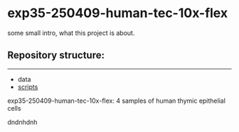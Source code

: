 # exp35-250409-human-tec-10x-flex

some small intro, what this project is about.

## Repository structure:
-----------------------
- data
- [scripts](/scripts)
  
exp35-250409-human-tec-10x-flex: 4 samples of human thymic epithelial cells

dndnhdnh